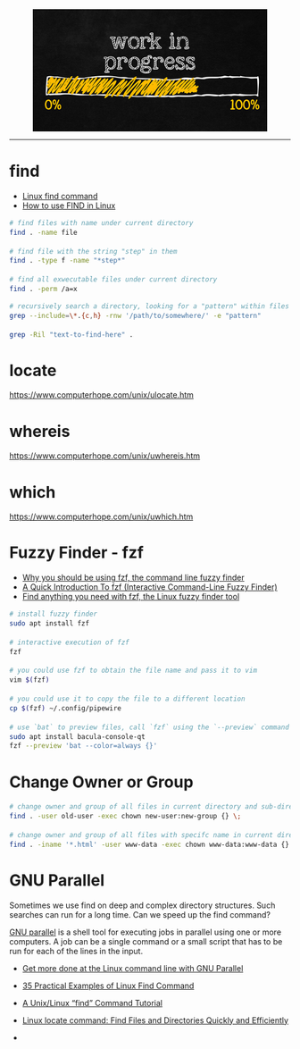 <!--
Maintainer:   jeffskinnerbox@yahoo.com / www.jeffskinnerbox.me
Version:      0.0.0
-->


<div align="center">
<img src="https://raw.githubusercontent.com/jeffskinnerbox/blog/main/content/images/banners-bkgrds/work-in-progress.jpg" title="These materials require additional work and are not ready for general use." align="center" width=420px height=219px>
</div>


-----



# find

* [Linux find command](https://www.computerhope.com/unix/ufind.htm)
* [How to use FIND in Linux](https://opensource.com/article/18/4/how-use-find-linux)

```bash
# find files with name under current directory
find . -name file

# find file with the string "step" in them
find . -type f -name "*step*"

# find all exwecutable files under current directory
find . -perm /a=x
```

```bash
# recursively search a directory, looking for a "pattern" within files which have .c or .h extensions
grep --include=\*.{c,h} -rnw '/path/to/somewhere/' -e "pattern"

grep -Ril "text-to-find-here" .
```

# locate

<https://www.computerhope.com/unix/ulocate.htm>

# whereis

<https://www.computerhope.com/unix/uwhereis.htm>

# which

<https://www.computerhope.com/unix/uwhich.htm>

# Fuzzy Finder - fzf

* [Why you should be using fzf, the command line fuzzy finder](https://www.freecodecamp.org/news/fzf-a-command-line-fuzzy-finder-missing-demo-a7de312403ff/)
* [A Quick Introduction To fzf (Interactive Command-Line Fuzzy Finder)](https://www.linuxuprising.com/2021/03/a-quick-introduction-to-fzf-interactive.html)
* [Find anything you need with fzf, the Linux fuzzy finder tool](https://www.redhat.com/sysadmin/fzf-linux-fuzzy-finder)

```bash
# install fuzzy finder
sudo apt install fzf

# interactive execution of fzf
fzf

# you could use fzf to obtain the file name and pass it to vim
vim $(fzf)

# you could use it to copy the file to a different location
cp $(fzf) ~/.config/pipewire

# use `bat` to preview files, call `fzf` using the `--preview` command line flag
sudo apt install bacula-console-qt
fzf --preview 'bat --color=always {}'
```

# Change Owner or Group

```bash
# change owner and group of all files in current directory and sub-directory
find . -user old-user -exec chown new-user:new-group {} \;

# change owner and group of all files with specifc name in current directory and sub-directory
find . -iname '*.html' -user www-data -exec chown www-data:www-data {} \;
```

# GNU Parallel

Sometimes we use find on deep and complex directory structures.
Such searches can run for a long time.
Can we speed up the find command?

[GNU parallel][01] is a shell tool for executing jobs in parallel using one or more computers.
A job can be a single command or a small script that has to be run for each of the lines in the input.

* [Get more done at the Linux command line with GNU Parallel](https://opensource.com/article/18/5/gnu-parallel)




* [35 Practical Examples of Linux Find Command](http://www.tecmint.com/35-practical-examples-of-linux-find-command/)
* [A Unix/Linux “find” Command Tutorial](http://content.hccfl.edu/pollock/Unix/FindCmd.htm)
* [Linux locate command: Find Files and Directories Quickly and Efficiently](http://www.if-not-true-then-false.com/2010/linux-locate-command-find-files-and-directories-quickly-and-efficiently/)
* []()


[01]:https://www.gnu.org/software/parallel/
